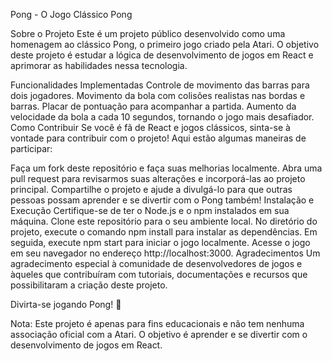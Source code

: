 Pong - O Jogo Clássico
Pong

Sobre o Projeto
Este é um projeto público desenvolvido como uma homenagem ao clássico Pong, o primeiro jogo criado pela Atari. O objetivo deste projeto é estudar a lógica de desenvolvimento de jogos em React e aprimorar as habilidades nessa tecnologia.

Funcionalidades Implementadas
Controle de movimento das barras para dois jogadores.
Movimento da bola com colisões realistas nas bordas e barras.
Placar de pontuação para acompanhar a partida.
Aumento da velocidade da bola a cada 10 segundos, tornando o jogo mais desafiador.
Como Contribuir
Se você é fã de React e jogos clássicos, sinta-se à vontade para contribuir com o projeto! Aqui estão algumas maneiras de participar:

Faça um fork deste repositório e faça suas melhorias localmente.
Abra uma pull request para revisarmos suas alterações e incorporá-las ao projeto principal.
Compartilhe o projeto e ajude a divulgá-lo para que outras pessoas possam aprender e se divertir com o Pong também!
Instalação e Execução
Certifique-se de ter o Node.js e o npm instalados em sua máquina.
Clone este repositório para o seu ambiente local.
No diretório do projeto, execute o comando npm install para instalar as dependências.
Em seguida, execute npm start para iniciar o jogo localmente.
Acesse o jogo em seu navegador no endereço http://localhost:3000.
Agradecimentos
Um agradecimento especial à comunidade de desenvolvedores de jogos e àqueles que contribuíram com tutoriais, documentações e recursos que possibilitaram a criação deste projeto.

Divirta-se jogando Pong! 🏓

Nota: Este projeto é apenas para fins educacionais e não tem nenhuma associação oficial com a Atari. O objetivo é aprender e se divertir com o desenvolvimento de jogos em React.
